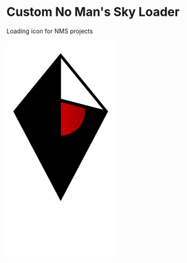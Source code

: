 # Custom No Man's Sky Loader

Loading icon for NMS projects

<img src="https://raw.githubusercontent.com/AssistantNMS/nms-loader/ad9ed46839cfd9a887b7160c33a6062bcb796a6b/loader.svg" width="50%" />
